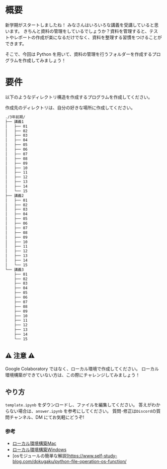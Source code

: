# 概要

新学期がスタートしましたね！
みなさんはいろいろな講義を受講していると思います。
きちんと資料の管理をしているでしょうか？資料を管理すると、テストやレポートの作成が楽になるだけでなく、資料を整理する習慣をつけることができます。

そこで、今回は Python を用いて、資料の管理を行うフォルダーを作成するプログラムを作成してみましょう！

# 要件

以下のようなディレクトリ構造を作成するプログラムを作成してください。

作成先のディレクトリは、自分の好きな場所に作成してください。

```sh
./3年前期/
├── 講義1
│   ├── 01
│   ├── 02
│   ├── 03
│   ├── 04
│   ├── 05
│   ├── 06
│   ├── 07
│   ├── 08
│   ├── 09
│   ├── 10
│   ├── 11
│   ├── 12
│   ├── 13
│   ├── 14
│   └── 15
├── 講義2
│   ├── 01
│   ├── 02
│   ├── 03
│   ├── 04
│   ├── 05
│   ├── 06
│   ├── 07
│   ├── 08
│   ├── 09
│   ├── 10
│   ├── 11
│   ├── 12
│   ├── 13
│   ├── 14
│   └── 15
└── 講義3
    ├── 01
    ├── 02
    ├── 03
    ├── 04
    ├── 05
    ├── 06
    ├── 07
    ├── 08
    ├── 09
    ├── 10
    ├── 11
    ├── 12
    ├── 13
    ├── 14
    └── 15
```

## ⚠️ 注意 ⚠️

Google Colaboratory ではなく、ローカル環境で作成してください。
ローカル環境構築ができていない方は、この際にチャレンジしてみましょう！

## やり方

`template.ipynb` をダウンロードし、ファイルを編集してください。
答えがわからない場合は、`answer.ipynb` を参考にしてください。
質問･修正は`Discord`の質問チャンネル、DM にてお気軽にどうぞ!


### 参考

- [ローカル環境構築Mac](https://kino-code.com/python_environment_for_mac-2/)
- [ローカル環境構築Windows](https://kino-code.com/python_environment_for_windows-2/)
- [osモジュールの簡単な解説]https://www.self-study-blog.com/dokugaku/python-file-operation-os-function/
